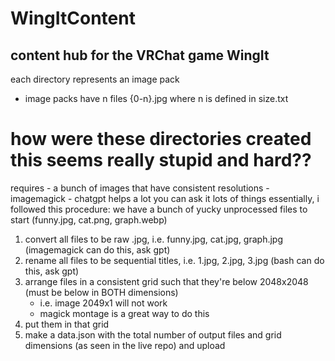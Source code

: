 # WingItContent
content hub for the VRChat game WingIt
---
each directory represents an image pack
- image packs have n files {0-n}.jpg where n is defined in size.txt

# how were these directories created this seems really stupid and hard??
requires
	- a bunch of images that have consistent resolutions
	- imagemagick 
	- chatgpt helps a lot you can ask it lots of things
essentially, i followed this procedure:
we have a bunch of yucky unprocessed files to start (funny.jpg, cat.png, graph.webp)
1. convert all files to be raw .jpg, i.e. funny.jpg, cat.jpg, graph.jpg (imagemagick can do this, ask gpt)
2. rename all files to be sequential titles, i.e. 1.jpg, 2.jpg, 3.jpg (bash can do this, ask gpt)
3. arrange files in a consistent grid such that they're below 2048x2048 (must be below in BOTH dimensions)
	- i.e. image 2049x1 will not work
	- magick montage is a great way to do this
4. put them in that grid
5. make a data.json with the total number of output files and grid dimensions (as seen in the live repo) and upload